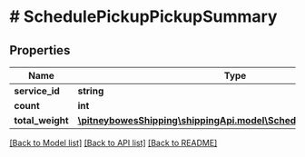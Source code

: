 # # SchedulePickupPickupSummary

## Properties

Name | Type | Description | Notes
------------ | ------------- | ------------- | -------------
**service_id** | **string** |  | [optional] 
**count** | **int** |  | [optional] 
**total_weight** | [**\pitneybowesShipping\shippingApi.model\SchedulePickupTotalWeight**](SchedulePickupTotalWeight.md) |  | [optional] 

[[Back to Model list]](../../README.md#documentation-for-models) [[Back to API list]](../../README.md#documentation-for-api-endpoints) [[Back to README]](../../README.md)


